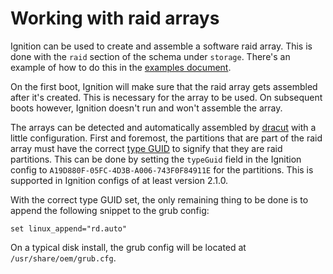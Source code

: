 # Working with raid arrays

Ignition can be used to create and assemble a software raid array. This is done
with the `raid` section of the schema under `storage`. There's an example of how
to do this in the [examples document][1].

On the first boot, Ignition will make sure that the raid array gets assembled
after it's created. This is necessary for the array to be used. On subsequent
boots however, Ignition doesn't run and won't assemble the array.

The arrays can be detected and automatically assembled by [dracut][2] with a
little configuration. First and foremost, the partitions that are part of the
raid array must have the correct [type GUID][3] to signify that they are raid
partitions. This can be done by setting the `typeGuid` field in the Ignition
config to `A19D880F-05FC-4D3B-A006-743F0F84911E` for the partitions. This is
supported in Ignition configs of at least version 2.1.0.

With the correct type GUID set, the only remaining thing to be done is to append
the following snippet to the grub config:

```
set linux_append="rd.auto"
```

On a typical disk install, the grub config will be located at
`/usr/share/oem/grub.cfg`.

[1]: examples.md
[2]: http://man7.org/linux/man-pages/man7/dracut.cmdline.7.html
[3]: https://en.wikipedia.org/wiki/GUID_Partition_Table#Partition_type_GUIDs
